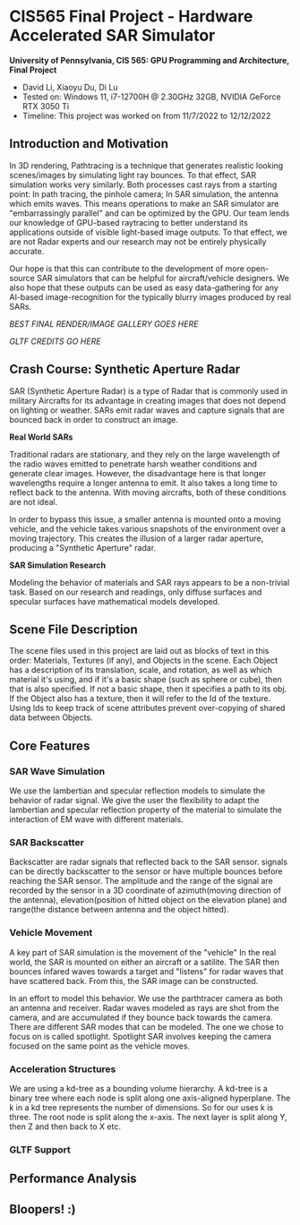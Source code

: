 CIS565 Final Project - Hardware Accelerated SAR Simulator
================

**University of Pennsylvania, CIS 565: GPU Programming and Architecture, Final Project**

* David Li, Xiaoyu Du, Di Lu
* Tested on: Windows 11, i7-12700H @ 2.30GHz 32GB, NVIDIA GeForce RTX 3050 Ti
* Timeline: This project was worked on from 11/7/2022 to 12/12/2022

## Introduction and Motivation

In 3D rendering, Pathtracing is a technique that generates realistic looking scenes/images by simulating light ray bounces. To that effect, SAR simulation works very similarly. Both processes cast rays from a starting point: In path tracing, the pinhole camera; In SAR simulation, the antenna which emits waves. This means operations to make an SAR simulator are "embarrassingly parallel" and can be optimized by the GPU. Our team lends our knowledge of GPU-based raytracing to better understand its applications outside of visible light-based image outputs. To that effect, we are not Radar experts and our research may not be entirely physically accurate. 

Our hope is that this can contribute to the development of more open-source SAR simulators that can be helpful for aircraft/vehicle designers. We also hope that these outputs can be used as easy data-gathering for any AI-based image-recognition for the typically blurry images produced by real SARs.

_BEST FINAL RENDER/IMAGE GALLERY GOES HERE_

_GLTF CREDITS GO HERE_

## Crash Course: Synthetic Aperture Radar

SAR (Synthetic Aperture Radar) is a type of Radar that is commonly used in military Aircrafts for its advantage in creating images that does not depend on lighting or weather. SARs emit radar waves and capture signals that are bounced back in order to construct an image. 

**Real World SARs**

Traditional radars are stationary, and they rely on the large wavelength of the radio waves emitted to penetrate harsh weather conditions and generate clear images. However, the disadvantage here is that longer wavelengths require a longer antenna to emit. It also takes a long time to reflect back to the antenna. With moving aircrafts, both of these conditions are not ideal. 

In order to bypass this issue, a smaller antenna is mounted onto a moving vehicle, and the vehicle takes various snapshots of the environment over a moving trajectory. This creates the illusion of a larger radar aperture, producing a "Synthetic Aperture" radar. 

**SAR Simulation Research**

Modeling the behavior of materials and SAR rays appears to be a non-trivial task. Based on our research and readings, only diffuse surfaces and specular surfaces have mathematical models developed.

## Scene File Description

The scene files used in this project are laid out as blocks of text in this order: Materials, Textures (if any), and Objects in the scene. Each Object has a description of its translation, scale, and rotation, as well as which material it's using, and if it's a basic shape (such as sphere or cube), then that is also specified. If not a basic shape, then it specifies a path to its obj. If the Object also has a texture, then it will refer to the Id of the texture. Using Ids to keep track of scene attributes prevent over-copying of shared data between Objects.

## Core Features

### SAR Wave Simulation

We use the lambertian and specular reflection models to simulate the behavior of radar signal. We give the user the flexibility to adapt the lambertian and specular reflection property of the material to simulate the interaction of EM wave with different materials. 

### SAR Backscatter

Backscatter are radar signals that reflected back to the SAR sensor. signals can be directly backscatter to the sensor or have multiple bounces before reaching the SAR sensor. The amplitude and the range of the signal are recorded by the sensor in a 3D coordinate of azimuth(moving direction of the antenna), elevation(position of hitted object on the elevation plane) and range(the distance between antenna and the object hitted).

### Vehicle Movement

A key part of SAR simulation is the movement of the "vehicle" In the real world, the SAR is mounted on either an aircraft or a satilite. The SAR then bounces infared waves towards a target and "listens" for radar waves that have scattered back. From this, the SAR image can be constructed. 

In an effort to model this behavior. We use the parthtracer camera as both an antenna and receiver. Radar waves modeled as rays are shot from the camera, and are accumulated if they bounce back towards the camera. There are different SAR modes that can be modeled. The one we chose to focus on is called spotlight. Spotlight SAR involves keeping the camera focused on the same point as the vehicle moves. 

### Acceleration Structures

We are using a kd-tree as a bounding volume hierarchy. A kd-tree is a binary tree where each node is split along one axis-aligned hyperplane. The k in a kd tree represents the number of dimensions. So for our uses k is three. The root node is split along the x-axis. The next layer is split along Y, then Z and then back to X etc.

### GLTF Support

## Performance Analysis

## Bloopers! :)

